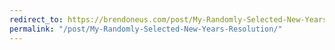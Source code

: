 ```yaml
---
redirect_to: https://brendoneus.com/post/My-Randomly-Selected-New-Years-Resolution/
permalink: "/post/My-Randomly-Selected-New-Years-Resolution/"
---
```

